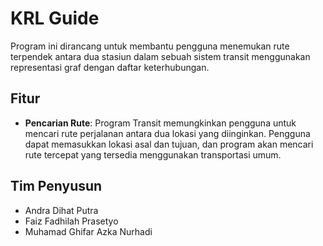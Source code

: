 # KRL Guide
Program ini dirancang untuk membantu pengguna menemukan rute terpendek antara dua stasiun dalam sebuah sistem transit menggunakan representasi graf dengan daftar keterhubungan.

## Fitur
- **Pencarian Rute**: Program Transit memungkinkan pengguna untuk mencari rute perjalanan antara dua lokasi yang diinginkan. Pengguna dapat memasukkan lokasi asal dan tujuan, dan program akan mencari rute tercepat yang tersedia menggunakan transportasi umum.

## Tim Penyusun
- Andra Dihat Putra
- Faiz Fadhilah Prasetyo
- Muhamad Ghifar Azka Nurhadi